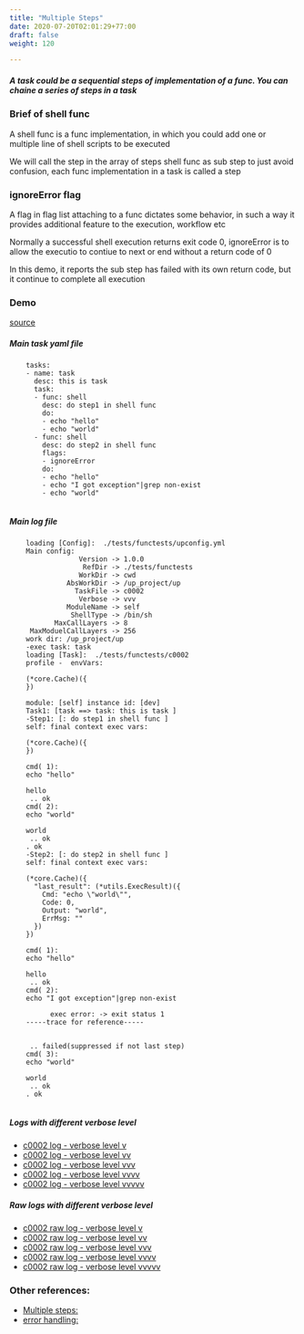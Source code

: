 ```yaml
---
title: "Multiple Steps"
date: 2020-07-20T02:01:29+77:00
draft: false
weight: 120

---
```


##### A task could be a sequential steps of implementation of a func. You can chaine a series of steps in a task

### Brief of shell func


A shell func is a func implementation, in which you could add one or multiple line of shell scripts to be executed

We will call the step in the array of steps shell func as sub step to just avoid confusion, each func implementation in a task is called a step











### ignoreError flag


A flag in flag list attaching to a func dictates some behavior, in such a way it provides additional feature to the execution, workflow etc

Normally a successful shell execution returns exit code 0, ignoreError is to allow the executio to contiue to next or end without a return code of 0

In this demo, it reports the sub step has failed with its own return code, but it continue to complete all execution











### Demo








[source](https://github.com/upcmd/up/blob/master/tests/functests/c0002.yml)

##### Main task yaml file
```
    tasks:
    - name: task
      desc: this is task
      task:
      - func: shell
        desc: do step1 in shell func
        do:
        - echo "hello"
        - echo "world"
      - func: shell
        desc: do step2 in shell func
        flags:
        - ignoreError
        do:
        - echo "hello"
        - echo "I got exception"|grep non-exist
        - echo "world"
    
```
##### Main log file
```
    loading [Config]:  ./tests/functests/upconfig.yml
    Main config:
                 Version -> 1.0.0
                  RefDir -> ./tests/functests
                 WorkDir -> cwd
              AbsWorkDir -> /up_project/up
                TaskFile -> c0002
                 Verbose -> vvv
              ModuleName -> self
               ShellType -> /bin/sh
           MaxCallLayers -> 8
     MaxModuelCallLayers -> 256
    work dir: /up_project/up
    -exec task: task
    loading [Task]:  ./tests/functests/c0002
    profile -  envVars:
    
    (*core.Cache)({
    })
    
    module: [self] instance id: [dev]
    Task1: [task ==> task: this is task ]
    -Step1: [: do step1 in shell func ]
    self: final context exec vars:
    
    (*core.Cache)({
    })
    
    cmd( 1):
    echo "hello"
    
    hello
     .. ok
    cmd( 2):
    echo "world"
    
    world
     .. ok
    . ok
    -Step2: [: do step2 in shell func ]
    self: final context exec vars:
    
    (*core.Cache)({
      "last_result": (*utils.ExecResult)({
        Cmd: "echo \"world\"",
        Code: 0,
        Output: "world",
        ErrMsg: ""
      })
    })
    
    cmd( 1):
    echo "hello"
    
    hello
     .. ok
    cmd( 2):
    echo "I got exception"|grep non-exist
    
          exec error: -> exit status 1
    -----trace for reference-----
    
          
     .. failed(suppressed if not last step)
    cmd( 3):
    echo "world"
    
    world
     .. ok
    . ok
    
```


##### Logs with different verbose level
* [c0002 log - verbose level v](../../logs/c0002_v)
* [c0002 log - verbose level vv](../../logs/c0002_vv)
* [c0002 log - verbose level vvv](../../logs/c0002_vvvv)
* [c0002 log - verbose level vvvv](../../logs/c0002_vvvv)
* [c0002 log - verbose level vvvvv](../../logs/c0002_vvvvv)

##### Raw logs with different verbose level
* [c0002 raw log - verbose level v](../../reflogs/c0002_v.log)
* [c0002 raw log - verbose level vv](../../reflogs/c0002_vv.log)
* [c0002 raw log - verbose level vvv](../../reflogs/c0002_vvv.log)
* [c0002 raw log - verbose level vvvv](../../reflogs/c0002_vvvv.log)
* [c0002 raw log - verbose level vvvvv](../../reflogs/c0002_vvvvv.log)








### Other references:
* [Multiple steps:](../../shell-func/c0052/)
* [error handling:](../../test-debug/error_handling/)

